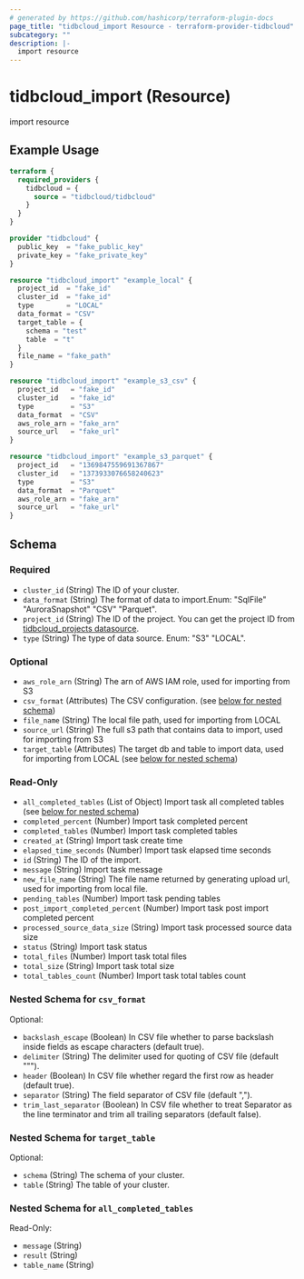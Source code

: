```yaml
---
# generated by https://github.com/hashicorp/terraform-plugin-docs
page_title: "tidbcloud_import Resource - terraform-provider-tidbcloud"
subcategory: ""
description: |-
  import resource
---
```


# tidbcloud_import (Resource)

import resource

## Example Usage

```terraform
terraform {
  required_providers {
    tidbcloud = {
      source = "tidbcloud/tidbcloud"
    }
  }
}

provider "tidbcloud" {
  public_key  = "fake_public_key"
  private_key = "fake_private_key"
}

resource "tidbcloud_import" "example_local" {
  project_id  = "fake_id"
  cluster_id  = "fake_id"
  type        = "LOCAL"
  data_format = "CSV"
  target_table = {
    schema = "test"
    table  = "t"
  }
  file_name = "fake_path"
}

resource "tidbcloud_import" "example_s3_csv" {
  project_id   = "fake_id"
  cluster_id   = "fake_id"
  type         = "S3"
  data_format  = "CSV"
  aws_role_arn = "fake_arn"
  source_url   = "fake_url"
}

resource "tidbcloud_import" "example_s3_parquet" {
  project_id   = "1369847559691367867"
  cluster_id   = "1373933076658240623"
  type         = "S3"
  data_format  = "Parquet"
  aws_role_arn = "fake_arn"
  source_url   = "fake_url"
}
```

<!-- schema generated by tfplugindocs -->
## Schema

### Required

- `cluster_id` (String) The ID of your cluster.
- `data_format` (String) The format of data to import.Enum: "SqlFile" "AuroraSnapshot" "CSV" "Parquet".
- `project_id` (String) The ID of the project. You can get the project ID from [tidbcloud_projects datasource](../data-sources/projects.md).
- `type` (String) The type of data source. Enum: "S3" "LOCAL".

### Optional

- `aws_role_arn` (String) The arn of AWS IAM role, used for importing from S3
- `csv_format` (Attributes) The CSV configuration. (see [below for nested schema](#nestedatt--csv_format))
- `file_name` (String) The local file path, used for importing from LOCAL
- `source_url` (String) The full s3 path that contains data to import, used for importing from S3
- `target_table` (Attributes) The target db and table to import data, used for importing from LOCAL (see [below for nested schema](#nestedatt--target_table))

### Read-Only

- `all_completed_tables` (List of Object) Import task all completed tables (see [below for nested schema](#nestedatt--all_completed_tables))
- `completed_percent` (Number) Import task completed percent
- `completed_tables` (Number) Import task completed tables
- `created_at` (String) Import task create time
- `elapsed_time_seconds` (Number) Import task elapsed time seconds
- `id` (String) The ID of the import.
- `message` (String) Import task message
- `new_file_name` (String) The file name returned by generating upload url, used for importing from local file.
- `pending_tables` (Number) Import task pending tables
- `post_import_completed_percent` (Number) Import task post import completed percent
- `processed_source_data_size` (String) Import task processed source data size
- `status` (String) Import task status
- `total_files` (Number) Import task total files
- `total_size` (String) Import task total size
- `total_tables_count` (Number) Import task total tables count

<a id="nestedatt--csv_format"></a>
### Nested Schema for `csv_format`

Optional:

- `backslash_escape` (Boolean) In CSV file whether to parse backslash inside fields as escape characters (default true).
- `delimiter` (String) The delimiter used for quoting of CSV file (default "\"").
- `header` (Boolean) In CSV file whether regard the first row as header (default true).
- `separator` (String) The field separator of CSV file (default ",").
- `trim_last_separator` (Boolean) In CSV file whether to treat Separator as the line terminator and trim all trailing separators (default false).


<a id="nestedatt--target_table"></a>
### Nested Schema for `target_table`

Optional:

- `schema` (String) The schema of your cluster.
- `table` (String) The table of your cluster.


<a id="nestedatt--all_completed_tables"></a>
### Nested Schema for `all_completed_tables`

Read-Only:

- `message` (String)
- `result` (String)
- `table_name` (String)


